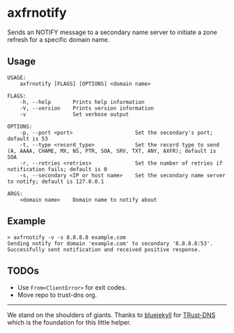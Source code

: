 # axfrnotify

Sends an NOTIFY message to a secondary name server to initiate a zone refresh for a specific domain name.

## Usage

```plain
USAGE:
    axfrnotify [FLAGS] [OPTIONS] <domain name>

FLAGS:
    -h, --help       Prints help information
    -V, --version    Prints version information
    -v               Set verbose output

OPTIONS:
    -p, --port <port>                    Set the secondary's port; default is 53
    -t, --type <record_type>             Set the record type to send (A, AAAA, CHAME, MX, NS, PTR, SOA, SRV, TXT, ANY, AXFR); default is SOA
    -r, --retries <retries>              Set the number of retries if notification fails; default is 0
    -s, --secondary <IP or host name>    Set the secondary name server to notify; default is 127.0.0.1

ARGS:
    <domain name>    Domain name to notify about
```

## Example

```plain
> axfrnotify -v -s 8.8.8.8 example.com
Sending notify for domain 'example.com' to secondary '8.8.8.8:53'.
Successfully sent notification and received positive response.
```

## TODOs

* Use `From<ClientError>` for exit codes.
* Move repo to trust-dns org.

---

We stand on the shoulders of giants. Thanks to [bluejekyll](https://github.com/bluejekyll) for [TRust-DNS](http://trust-dns.org) which is the foundation for this little helper.

